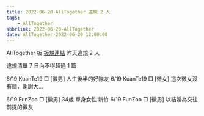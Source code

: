 ```yaml
---
title: 2022-06-20-AllTogether 違規 2 人
tags:
    - AllTogether
abbrlink: 2022-06-20-AllTogether
date: AllTogether-2022-06-20 12:00:00
---
```

AllTogether 板 [板規連結](https://www.ptt.cc/bbs/AllTogether/M.1643211430.A.5FB.html)
昨天違規 2 人
<!-- more -->

違規清單
7 日內不得超過 1 篇

6/19 KuanTe19 □ [徵男] 人生後半的好隊友
6/19 KuanTe19 □ [徵女] 這次徵女沒有錯，謝謝大…

6/19 FunZoo □ [徵男]  34歲 單身女性  新竹
6/19 FunZoo □ [徵男] 以結婚為交往前提的徵友